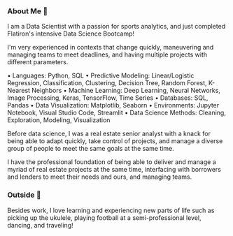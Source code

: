 ### About Me :wave:
I am a Data Scientist with a passion for sports analytics, and just completed Flatiron's intensive Data Science Bootcamp!

I'm very experienced in contexts that change quickly, maneuvering and managing teams to meet deadlines, and having multiple projects with different parameters.

• Languages: Python, SQL
• Predictive Modeling: Linear/Logistic Regression, Classification, Clustering, Decision Tree, Random Forest, K-Nearest Neighbors
• Machine Learning: Deep Learning, Neural Networks, Image Processing, Keras, TensorFlow, Time Series
• Databases: SQL, Pandas
• Data Visualization: Matplotlib, Seaborn
• Environments: Jupyter Notebook, Visual Studio Code, Streamlit
• Data Science Methods: Cleaning, Exploration, Modeling, Visualization

Before data science, I was a real estate senior analyst with a knack for being able to adapt quickly, take control of projects, and manage a diverse group of people to meet the same goals at the same time. 

I have the professional foundation of being able to deliver and manage a myriad of real estate projects at the same time, interfacing with borrowers and lenders to meet their needs and ours, and managing teams.

### Outside :palm_tree:
Besides work, I love learning and experiencing new parts of life such as picking up the ukulele, playing football at a semi-professional level, dancing, and traveling!

<!--
**vladiseki/vladiseki** is a ✨ _special_ ✨ repository because its `README.md` (this file) appears on your GitHub profile.

Here are some ideas to get you started:

- 🔭 I’m currently working on ...
- 🌱 I’m currently learning ...
- 👯 I’m looking to collaborate on ...
- 🤔 I’m looking for help with ...
- 💬 Ask me about ...
- 📫 How to reach me: ...
- 😄 Pronouns: ...
- ⚡ Fun fact: ...
-->
